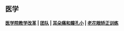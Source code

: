 ## 医学<!-- {docsify-ignore-all} -->

#### [医学院教学改革](引用/案例/医学/医学院教学改革.md) | [团队](/引用/案例/医学/团队.md) | [耳朵痛和瞳孔小](https://yamaeye.pages.dev/newspaper/public/2022-06-05/专业/医学/耳朵痛和瞳孔小/) | [老花眼矫正训练](引用/案例/医学/老花眼矫正训练.md)